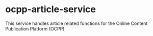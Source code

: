 # ocpp-article-service
This service handles article related functions for the Online Content Publication Platform (OCPP)
